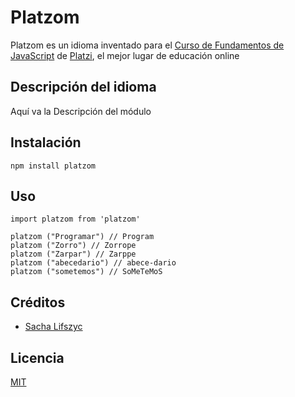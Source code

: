 # Platzom
Platzom es un idioma inventado para el [Curso de Fundamentos de JavaScript](https://platzi.com/js) de [Platzi](https;//platzi.com), el mejor lugar de educación online
## Descripción del idioma

Aquí va la Descripción del módulo


## Instalación
```
npm install platzom
```
## Uso
```
import platzom from 'platzom'

platzom ("Programar") // Program
platzom ("Zorro") // Zorrope
platzom ("Zarpar") // Zarppe
platzom ("abecedario") // abece-dario
platzom ("sometemos") // SoMeTeMoS
```

## Créditos
- [Sacha Lifszyc](https://twitter.com/@slifszyc)

## Licencia
[MIT](https://opensource.org/licenses/MIT)
